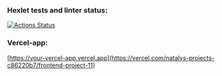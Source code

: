 ### Hexlet tests and linter status:
[![Actions Status](https://github.com/RomashNat/frontend-project-11/actions/workflows/hexlet-check.yml/badge.svg)](https://github.com/RomashNat/frontend-project-11/actions)
### Vercel-app:
[https://your-vercel-app.vercel.app](https://vercel.com/natalys-projects-c86220b7/frontend-project-11)